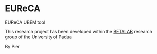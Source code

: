 # EUReCA
EUReCA UBEM tool 

This research project has been developed within the [BETALAB](https://research.dii.unipd.it/betalab/) research group of the University of Padua

By Pier
